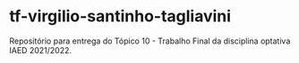 # tf-virgilio-santinho-tagliavini
Repositório para entrega do Tópico 10 - Trabalho Final da disciplina optativa IAED 2021/2022.
